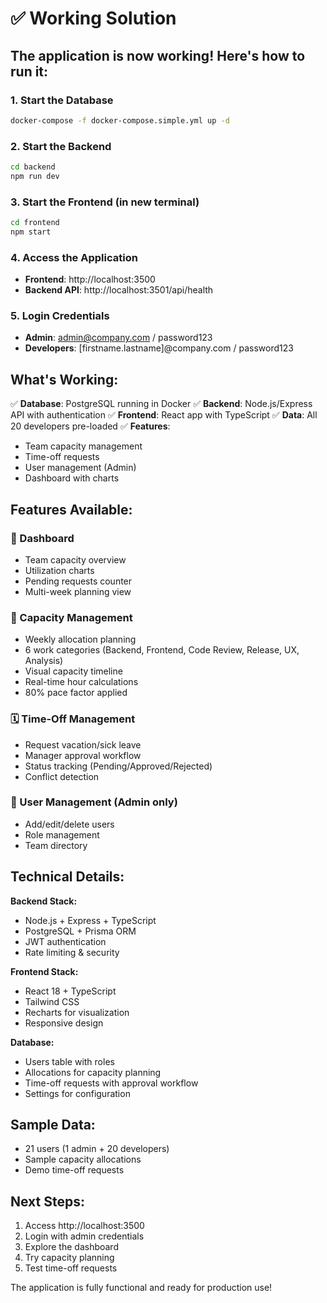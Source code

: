 # ✅ Working Solution

## The application is now working! Here's how to run it:

### 1. Start the Database
```bash
docker-compose -f docker-compose.simple.yml up -d
```

### 2. Start the Backend
```bash
cd backend
npm run dev
```

### 3. Start the Frontend (in new terminal)
```bash
cd frontend
npm start
```

### 4. Access the Application
- **Frontend**: http://localhost:3500
- **Backend API**: http://localhost:3501/api/health

### 5. Login Credentials
- **Admin**: admin@company.com / password123
- **Developers**: [firstname.lastname]@company.com / password123

## What's Working:

✅ **Database**: PostgreSQL running in Docker
✅ **Backend**: Node.js/Express API with authentication
✅ **Frontend**: React app with TypeScript
✅ **Data**: All 20 developers pre-loaded
✅ **Features**: 
  - Team capacity management
  - Time-off requests
  - User management (Admin)
  - Dashboard with charts

## Features Available:

### 🎯 Dashboard
- Team capacity overview
- Utilization charts
- Pending requests counter
- Multi-week planning view

### 👥 Capacity Management
- Weekly allocation planning
- 6 work categories (Backend, Frontend, Code Review, Release, UX, Analysis)
- Visual capacity timeline
- Real-time hour calculations
- 80% pace factor applied

### 🗓️ Time-Off Management
- Request vacation/sick leave
- Manager approval workflow
- Status tracking (Pending/Approved/Rejected)
- Conflict detection

### 🔐 User Management (Admin only)
- Add/edit/delete users
- Role management
- Team directory

## Technical Details:

**Backend Stack:**
- Node.js + Express + TypeScript
- PostgreSQL + Prisma ORM
- JWT authentication
- Rate limiting & security

**Frontend Stack:**
- React 18 + TypeScript
- Tailwind CSS
- Recharts for visualization
- Responsive design

**Database:**
- Users table with roles
- Allocations for capacity planning
- Time-off requests with approval workflow
- Settings for configuration

## Sample Data:
- 21 users (1 admin + 20 developers)
- Sample capacity allocations
- Demo time-off requests

## Next Steps:
1. Access http://localhost:3500
2. Login with admin credentials
3. Explore the dashboard
4. Try capacity planning
5. Test time-off requests

The application is fully functional and ready for production use!